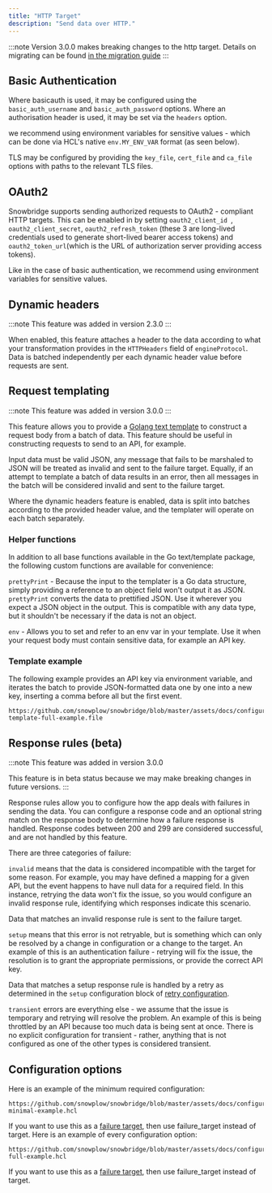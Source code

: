 ```yaml
---
title: "HTTP Target"
description: "Send data over HTTP."
---
```


:::note 
Version 3.0.0 makes breaking changes to the http target. Details on migrating can be found [in the migration guide](/docs/destinations/forwarding-events/snowbridge/3-X-X-upgrade-guide/index.md)
:::

## Basic Authentication

Where basicauth is used, it may be configured using the `basic_auth_username` and `basic_auth_password` options. Where an authorisation header is used, it may be set via the `headers` option.

we recommend using environment variables for sensitive values - which can be done via HCL's native `env.MY_ENV_VAR` format (as seen below).

TLS may be configured by providing the `key_file`, `cert_file` and `ca_file` options with paths to the relevant TLS files.

## OAuth2

Snowbridge supports sending authorized requests to OAuth2 - compliant HTTP targets. This can be enabled in by setting `oauth2_client_id `, `oauth2_client_secret`, `oauth2_refresh_token` (these 3 are long-lived credentials used to generate short-lived bearer access tokens) and `oauth2_token_url`(which is the URL of authorization server providing access tokens).

Like in the case of basic authentication, we recommend using environment variables for sensitive values.

## Dynamic headers

:::note
This feature was added in version 2.3.0
:::

When enabled, this feature attaches a header to the data according to what your transformation provides in the `HTTPHeaders` field of `engineProtocol`. Data is batched independently per each dynamic header value before requests are sent.

## Request templating

:::note
This feature was added in version 3.0.0
:::

This feature allows you to provide a [Golang text template](https://pkg.go.dev/text/template) to construct a request body from a batch of data. This feature should be useful in constructing requests to send to an API, for example.

Input data must be valid JSON, any message that fails to be marshaled to JSON will be treated as invalid and sent to the failure target. Equally, if an attempt to template a batch of data results in an error, then all messages in the batch will be considered invalid and sent to the failure target.

Where the dynamic headers feature is enabled, data is split into batches according to the provided header value, and the templater will operate on each batch separately.

### Helper functions

In addition to all base functions available in the Go text/template package, the following custom functions are available for convenience:

`prettyPrint` - Because the input to the templater is a Go data structure, simply providing a reference to an object field won't output it as JSON. `prettyPrint` converts the data to prettified JSON. Use it wherever you expect a JSON object in the output. This is compatible with any data type, but it shouldn't be necessary if the data is not an object.

`env` - Allows you to set and refer to an env var in your template. Use it when your request body must contain sensitive data, for example an API key.

### Template example

The following example provides an API key via environment variable, and iterates the batch to provide JSON-formatted data one by one into a new key, inserting a comma before all but the first event.

```hcl reference
https://github.com/snowplow/snowbridge/blob/master/assets/docs/configuration/targets/http-template-full-example.file
```

## Response rules (beta)

:::note
This feature was added in version 3.0.0

This feature is in beta status because we may make breaking changes in future versions.
:::

Response rules allow you to configure how the app deals with failures in sending the data. You can configure a response code and an optional string match on the response body to determine how a failure response is handled. Response codes between 200 and 299 are considered successful, and are not handled by this feature.

There are three categories of failure:

`invalid` means that the data is considered incompatible with the target for some reason. For example, you may have defined a mapping for a given API, but the event happens to have null data for a required field. In this instance, retrying the data won't fix the issue, so you would configure an invalid response rule, identifying which responses indicate this scenario.

Data that matches an invalid response rule is sent to the failure target.

`setup` means that this error is not retryable, but is something which can only be resolved by a change in configuration or a change to the target. An example of this is an authentication failure - retrying will fix the issue, the resolution is to grant the appropriate permissions, or provide the correct API key.

Data that matches a setup response rule is handled by a retry as determined in the `setup` configuration block of [retry configuration](/docs/destinations/forwarding-events/snowbridge/configuration/retries/index.md).

`transient` errors are everything else - we assume that the issue is temporary and retrying will resolve the problem. An example of this is being throttled by an API because too much data is being sent at once. There is no explicit configuration for transient - rather, anything that is not configured as one of the other types is considered transient.

## Configuration options

Here is an example of the minimum required configuration:

```hcl reference
https://github.com/snowplow/snowbridge/blob/master/assets/docs/configuration/targets/http-minimal-example.hcl
```

If you want to use this as a [failure target](/docs/destinations/forwarding-events/snowbridge/concepts/failure-model/index.md#failure-targets), then use failure_target instead of target.
Here is an example of every configuration option:

```hcl reference
https://github.com/snowplow/snowbridge/blob/master/assets/docs/configuration/targets/http-full-example.hcl
```

If you want to use this as a [failure target](/docs/destinations/forwarding-events/snowbridge/concepts/failure-model/index.md#failure-targets), then use failure_target instead of target.
